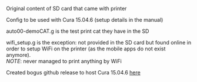 Original content of SD card that came with printer

Config to be used with Cura 15.04.6 (setup details in the manual)

auto00-demoCAT.g is the test print cat they have in the SD

wifi_setup.g is the exception: not provided in the SD card but found online in order to setup WiFi on the printer (as the mobile apps do not exist anymore).  
*NOTE*: never managed to print anything by WiFi

Created bogus github release to host Cura 15.04.6 [here](https://github.com/fopina/mp-mini-delta-cura/releases/tag/cura-legacy)
